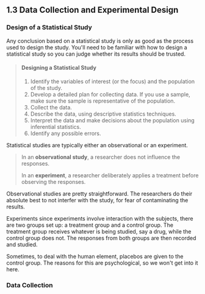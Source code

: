 ## 1.3 Data Collection and Experimental Design

### Design of a Statistical Study
Any conclusion based on a statistical study is only as good as the process used to design the study. You'll need to be familiar with how to design a statistical study so you can judge whether its results should be trusted.

> #### Designing a Statistical Study
> 1. Identify the variables of interest (or the focus) and the population of the study.
> 2. Develop a detailed plan for collecting data. If you use a sample, make sure the sample is representative of the population.
> 3. Collect the data.
> 4. Describe the data, using descriptive statistics techniques.
> 5. Interpret the data and make decisions about the population using inferential statistics.
> 6. Identify any possible errors.

Statistical studies are typically either an observational or an experiment.

> In an **observational study**, a researcher does not influence the responses.
>
> In an **experiment**, a researcher deliberately applies a treatment before observing the responses.

Observational studies are pretty straightforward. The researchers do their absolute best to not interfer with the study, for fear of contaminating the results.

Experiments since experiments involve interaction with the subjects, there are two groups set up: a treatment group and a control group. The treatment group receives whatever is being studied, say a drug, while the control group does not. The responses from both groups are then recorded and studied.

Sometimes, to deal with the human element, placebos are given to the control group. The reasons for this are psychological, so we won't get into it here.

### Data Collection
